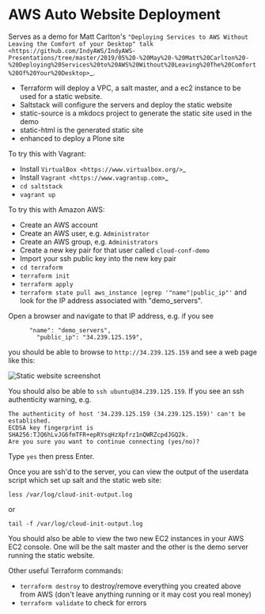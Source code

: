 # AWS Auto Website Deployment

Serves as a demo for Matt Carlton's `"Deploying Services to AWS Without Leaving the Comfort of your Desktop" talk <https://github.com/IndyAWS/IndyAWS-Presentations/tree/master/2019/05%20-%20May%20-%20Matt%20Carlton%20-%20Deploying%20Services%20to%20AWS%20Without%20Leaving%20The%20Comfort%20Of%20Your%20Desktop>`_.

- Terraform will deploy a VPC, a salt master, and a ec2 instance to be used for a static website.
- Saltstack will configure the servers and deploy the static website
- static-source is a mkdocs project to generate the static site used in the demo
- static-html is the generated static site
- enhanced to deploy a Plone site

To try this with Vagrant:
- Install `VirtualBox <https://www.virtualbox.org/>`_
- Install `Vagrant <https://www.vagrantup.com>`_
- `cd saltstack`
- `vagrant up`

To try this with Amazon AWS:

- Create an AWS account
- Create an AWS user, e.g. `Administrator`
- Create an AWS group, e.g. `Administrators`
- Create a new key pair for that user called `cloud-conf-demo`
- Import your ssh public key into the new key pair
- `cd terraform`
- `terraform init`
- `terraform apply`
- `terraform state pull aws_instance |egrep '"name"|public_ip"'` and look for the IP address associated with "demo_servers".

Open a browser and navigate to that IP address, e.g. if you see

          "name": "demo_servers",
            "public_ip": "34.239.125.159",

you should be able to browse to `http://34.239.125.159` and see a web page like this:

![Static website screenshot](https://raw.githubusercontent.com/tkimnguyen/aws-auto-deploy-demo/master/Screen%20Shot%202019-09-23%20at%203.29.00%20PM.png)

You should also be able to `ssh ubuntu@34.239.125.159`. If you see an ssh authenticity warning, e.g.

    The authenticity of host '34.239.125.159 (34.239.125.159)' can't be established.
    ECDSA key fingerprint is SHA256:TJQ6hLvJG6fmTFR+epRYsqHzXpfrz1nQWRZcpdJGQ2k.
    Are you sure you want to continue connecting (yes/no)? 
    
Type `yes` then press Enter.

Once you are ssh'd to the server, you can view the output of the userdata script which set up salt and the static web site:

    less /var/log/cloud-init-output.log

or 

    tail -f /var/log/cloud-init-output.log

You should also be able to view the two new EC2 instances in your AWS EC2 console. One will be the salt master and the other is the demo server running the static website.

Other useful Terraform commands: 

- `terraform destroy` to destroy/remove everything you created above from AWS (don't leave anything running or it may cost you real money)
- `terraform validate` to check for errors     


